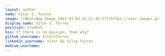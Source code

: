 ```yaml
---
layout: author
name: Vitor S. Torres
image: ![WhatsApp_Image_2021-03-03_at_21 46 27](https://user-images.githubusercontent.com/62526655/110027432-b97f2b80-7d10-11eb-8704-12d4e8b2ef00.jpeg)
display_name: Vitor S. Torres
position: Student
bio: If there is no passion, than why?
github_username: VitorSTorres
linkedin_username: Vitor da Silva Torres
medium_username: 
---
```


